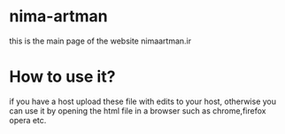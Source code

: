 # nima-artman
this is the main page of the website nimaartman.ir
# How to use it?
if you have a host upload these file with edits to your host, otherwise you can use it by opening the html file in a browser such as chrome,firefox opera etc.
